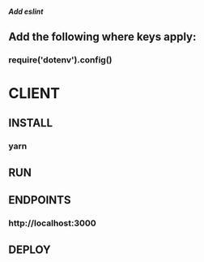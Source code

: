 ##### Add eslint

## Add the following where keys apply:
### require('dotenv').config()

# CLIENT
## INSTALL 
### yarn

## RUN 

## ENDPOINTS 
### http://localhost:3000

## DEPLOY 
### 
